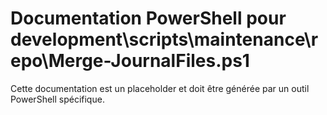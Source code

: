 # Documentation PowerShell pour development\scripts\maintenance\repo\Merge-JournalFiles.ps1

Cette documentation est un placeholder et doit être générée par un outil PowerShell spécifique.
